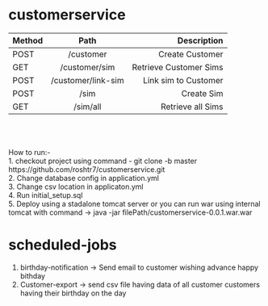 # customerservice


| Method    |   Path    			| 		 Description 				|
| :---      |     :---:     		|          ---: 					|
|POST		| /customer				|	Create Customer         	    |
|GET		| /customer/sim			|	Retrieve Customer Sims			| 
|POST		| /customer/link-sim	|	Link sim to Customer 			|
|POST		| /sim 					|	Create Sim 						|
|GET		| /sim/all				|	Retrieve all Sims               |


<br /> 
<br /> 
<br /> 
How to run:- <br /> 
1. checkout project using command - git clone -b master https://github.com/roshtr7/customerservice.git <br /> 
2. Change database config in application.yml <br /> 
3. Change csv location in applicaton.yml <br /> 
4. Run initial_setup.sql <br /> 
5. Deploy using a stadalone tomcat server or you can run war using internal tomcat with command -> java -jar filePath/customerservice-0.0.1.war.war <br /> 



# scheduled-jobs

1. birthday-notification -> Send email to customer wishing advance happy bithday <br/>
2. Customer-export -> send csv file having data of all customer customers having their birthday on the day <br/> 
